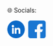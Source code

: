 🌐 Socials:<br>

<p >
  <a href="https://www.linkedin.com/in/rashmika-naveen-9b21b32b1?utm_source=share&utm_campaign=share_via&utm_content=profile&utm_medium=android_app">
    <img src="https://github.com/rashmikanaveen/HTML_Works/blob/ab3a7c37f9d923cf16fab73a14731f7dbdf1306f/icons/linkedin%20(1).png" alt="LinkedIn" width="40" height="40"/></a>&nbsp;



  
  <a href="https://web.facebook.com/rashmika.naveen">
    <img src="https://github.com/rashmikanaveen/HTML_Works/blob/ab3a7c37f9d923cf16fab73a14731f7dbdf1306f/icons/facebook%20(1).png" alt="facebook" width="40" height="40"/>
 


  </a>
</p>


<!--- 🌱 I’m currently learning CSE at the University of Moratuwa...
 💞️ I’m looking to collaborae on ...
- 📫 How to reach me ...--->

<!---
rashmikanaveen/rashmikanaveen is a ✨ special ✨ repository because its `README.md` (this file) appears on your GitHub profile.
You can click the Preview link to take a look at your changes.
--->
